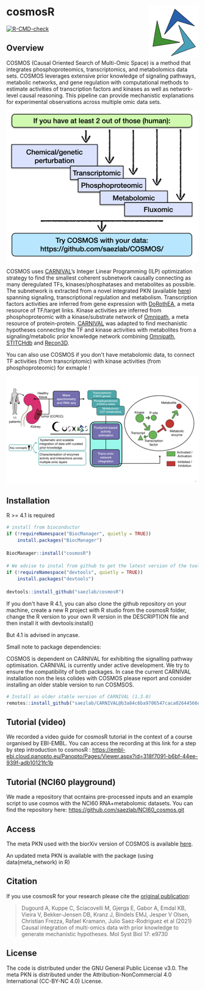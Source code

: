 # cosmosR <img src="inst/figures/logo.png" align="right" height="139">

<!-- badges: start -->
[![R-CMD-check](https://github.com/saezlab/cosmosr/workflows/R-CMD-check-bioc/badge.svg)](https://github.com/saezlab/cosmosr/actions)
<!-- badges: end -->

## Overview

COSMOS (Causal Oriented Search of Multi-Omic Space) is a method that integrates phosphoproteomics, transcriptomics, and metabolomics data sets. COSMOS leverages extensive prior knowledge of signaling pathways, metabolic networks, and gene regulation  with computational methods to estimate activities of transcription factors and kinases as well as network-level causal reasoning. This pipeline can provide mechanistic explanations for experimental observations across multiple omic data sets. 


<img src="man/figures/intro_data.png" align="center" width="800">

COSMOS uses [CARNIVAL](https://saezlab.github.io/CARNIVAL/)’s Integer Linear Programming (ILP) optimization strategy to find the smallest coherent subnetwork causally connecting as many deregulated TFs, kinases/phosphatases and metabolites as possible. The subnetwork is extracted from a novel integrated PKN (available [here](http://metapkn.omnipathdb.org/)) spanning signaling, transcriptional regulation and metabolism.  Transcription factors activities are inferred from gene expression with [DoRothEA](https://saezlab.github.io/dorothea/), a meta resource of TF/target links. Kinase activities are inferred from phosphoproteomic with a kinase/substrate network of [Omnipath](http://omnipathdb.org/), a meta resource of protein-protein. [CARNIVAL](https://saezlab.github.io/CARNIVAL/) was adapted to find mechanistic hypotheses connecting the TF and kinase activities with metabolites from a signaling/metabolic prior knowledge network combining [Omnipath](http://omnipathdb.org/), [STITCHdb](http://stitch.embl.de/) and [Recon3D](https://www.vmh.life/). 


You can also use COSMOS if you don't have metabolomic data, to connect TF activities (from transcriptomic) with kinase activities (from phosphoproteomic) for exmaple !

<img src="man/figures/graphical_abstract.png" align="center" width="800">


## Installation

R >= 4.1 is required
```r
# install from bioconductor
if (!requireNamespace("BiocManager", quietly = TRUE))
    install.packages("BiocManager")

BiocManager::install("cosmosR")

# We advise to instal from github to get the latest version of the tool.
if (!requireNamespace("devtools", quietly = TRUE))
    install.packages("devtools")
    
devtools::install_github("saezlab/cosmosR")
```

If you don't have R 4.1, you can also clone the github repository on your machine, create a new R project with R studio from the cosmosR folder, change the R version to your own R version in the DESCRIPTION file and then install it with devtools:install()

But 4.1 is advised in anycase.


Small note to package dependencies:

COSMOS is dependent on CARNIVAL for exhibiting the signalling pathway optimisation. CARNIVAL is currently under active development. We try to ensure the compatibility of both packages. In case the current CARNIVAL installation non the less colides with COSMOS please report and consider installing an older stable version to run COSMSOS.
```r
# Install an older stable version of CARNIVAL (1.3.0)
remotes::install_github("saezlab/CARNIVAL@b3a84c6ba9706547caca02644566d75ee621f568")
```

## Tutorial (video)

We recorded a video guide for cosmosR tutorial in the context of a course organised by EBI-EMBL. 
You can access the recording at this link for a step by step introduction to cosmosR : 
https://embl-ebi.cloud.panopto.eu/Panopto/Pages/Viewer.aspx?id=318f7091-b6bf-44ee-939f-adb10121fc1b

## Tutorial (NCI60 playground)

We made a repository that ocntains pre-processed inputs and an example script to use cosmos with the NCI60 RNA+metabolomic datasets.
You can find the repository here: https://github.com/saezlab/NCI60_cosmos.git

## Access

The meta PKN used with the biorXiv version of COSMOS is available [here](http://metapkn.omnipathdb.org/).

An updated meta PKN is available with the package (using data(meta_network) in R)

## Citation
If you use cosmosR for your research please cite the [original publication](https://www.embopress.org/doi/full/10.15252/msb.20209730): 

> Dugourd A, Kuppe C, Sciacovelli M, Gjerga E, Gabor A, Emdal KB, Vieira V, Bekker-Jensen DB, Kranz J, Bindels EMJ, Jesper V Olsen, Christian Frezza, Rafael Kramann, Julio Saez-Rodriguez et al (2021) Causal integration of multi-omics data with prior knowledge to generate mechanistic hypotheses. Mol Syst Biol 17: e9730

## License

The code is distributed under the GNU General Public License v3.0. The meta PKN is distributed under the Attribution-NonCommercial 4.0 International (CC-BY-NC 4.0) License.
